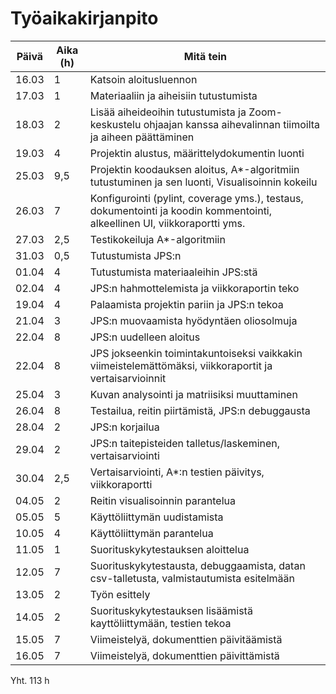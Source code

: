 # Työaikakirjanpito

Päivä | Aika (h) | Mitä tein
------|----------|----------
16.03 | 1 | Katsoin aloitusluennon
17.03 | 1 | Materiaaliin ja aiheisiin tutustumista
18.03 | 2 | Lisää aiheideoihin tutustumista ja Zoom-keskustelu ohjaajan kanssa aihevalinnan tiimoilta ja aiheen päättäminen
19.03 | 4 | Projektin alustus, määrittelydokumentin luonti
25.03 | 9,5 | Projektin koodauksen aloitus, A*-algoritmiin tutustuminen ja sen luonti, Visualisoinnin kokeilu
26.03 | 7 | Konfigurointi (pylint, coverage yms.), testaus, dokumentointi ja koodin kommentointi, alkeellinen UI, viikkoraportti yms.
27.03 | 2,5 | Testikokeiluja A*-algoritmiin
31.03 | 0,5 | Tutustumista JPS:n
01.04 | 4 | Tutustumista materiaaleihin JPS:stä
02.04 | 4 | JPS:n hahmottelemista ja viikkoraportin teko
19.04 | 4 | Palaamista projektin pariin ja JPS:n tekoa
21.04 | 3 | JPS:n muovaamista hyödyntäen oliosolmuja
22.04 | 8 | JPS:n uudelleen aloitus
22.04 | 8 | JPS jokseenkin toimintakuntoiseksi vaikkakin viimeistelemättömäksi, viikkoraportit ja vertaisarvioinnit
25.04 | 3 | Kuvan analysointi ja matriisiksi muuttaminen
26.04 | 8 | Testailua, reitin piirtämistä, JPS:n debuggausta
28.04 | 2 | JPS:n korjailua
29.04 | 2 | JPS:n taitepisteiden talletus/laskeminen, vertaisarviointi
30.04 | 2,5 | Vertaisarviointi, A*:n testien päivitys, viikkoraportti
04.05 | 2 | Reitin visualisoinnin parantelua
05.05 | 5 | Käyttöliittymän uudistamista
10.05 | 4 | Käyttöliittymän parantelua
11.05 | 1 | Suorituskykytestauksen aloittelua
12.05 | 7 | Suorituskykytestausta, debuggaamista, datan csv-talletusta, valmistautumista esitelmään
13.05 | 2 | Työn esittely
14.05 | 2 | Suorituskykytestauksen lisäämistä kayttöliittymään, testien tekoa
15.05 | 7 | Viimeistelyä, dokumenttien päivitäämistä
16.05 | 7 | Viimeistelyä, dokumenttien päivittämistä

Yht. 113 h
